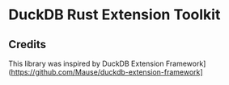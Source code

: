 # DuckDB Rust Extension Toolkit


## Credits

This library was inspired by DuckDB Extension Framework](https://github.com/Mause/duckdb-extension-framework]